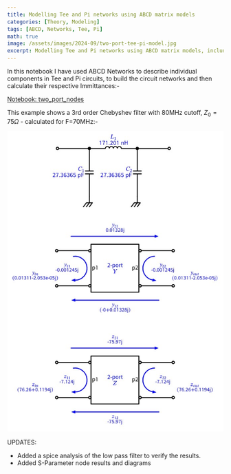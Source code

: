 ```yaml
---
title: Modelling Tee and Pi networks using ABCD matrix models
categories: [Theory, Modeling]
tags: [ABCD, Networks, Tee, Pi]
math: true
image: /assets/images/2024-09/two-port-tee-pi-model.jpg
excerpt: Modelling Tee and Pi networks using ABCD matrix models, including an example chebyshev pi low pass filter.
---
```


In this notebook I have used ABCD Networks to describe individual components in Tee and Pi circuits, to build the circuit networks and then calculate their respective Immittances:-

[Notebook: two_port_nodes](https://github.com/M0YCX/ycx_rf_notebooks/blob/master/Math/two_port_nodes.ipynb)

This example shows a 3rd order Chebyshev filter with 80MHz cutoff, $Z_0=75\Omega$ - calculated for F=70MHz:-

![Screenshot of the Chebyshev 3rd order filter constructed from ABCD matrices](/assets/images/2024-09/two-port-tee-pi-model.jpg "Screenshot of the Chebyshev 3rd order filter constructed from ABCD matrices")

UPDATES:
* Added a spice analysis of the low pass filter to verify the results.
* Added S-Parameter node results and diagrams
